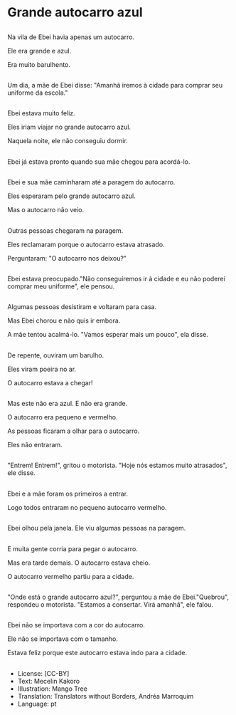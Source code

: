 # Grande autocarro azul

##
Na vila de Ebei havia apenas um autocarro.

Ele era grande e azul.

Era muito barulhento.

##
Um dia, a mãe de Ebei disse: "Amanhã iremos à cidade para comprar seu uniforme da escola."

##
Ebei estava muito feliz.

Eles iriam viajar no grande autocarro azul.

Naquela noite, ele não conseguiu dormir.

##
Ebei já estava pronto quando sua mãe chegou para acordá-lo.

##
Ebei e sua mãe caminharam até a paragem do autocarro.

Eles esperaram pelo grande autocarro azul.

Mas o autocarro não veio.

##
Outras pessoas chegaram na paragem.

Eles reclamaram porque o autocarro estava atrasado.

Perguntaram: "O autocarro nos deixou?"

##
Ebei estava preocupado."Não conseguiremos ir à cidade e eu não poderei comprar meu uniforme", ele pensou.

##
Algumas pessoas desistiram e voltaram para casa.

Mas Ebei chorou e não quis ir embora.

A mãe tentou acalmá-lo. "Vamos esperar mais um pouco", ela disse.

##
De repente, ouviram um barulho.

Eles viram poeira no ar.

O autocarro estava a chegar!

##
Mas este não era azul. E não era grande.

O autocarro era pequeno e vermelho.

As pessoas ficaram a olhar para o autocarro.

Eles não entraram.

##
"Entrem! Entrem!", gritou o motorista. "Hoje nós estamos muito atrasados", ele disse.

##
Ebei e a mãe foram os primeiros a entrar.

Logo todos entraram no pequeno autocarro vermelho.

##
Ebei olhou pela janela. Ele viu algumas pessoas na paragem.

##
E muita gente corria para pegar o autocarro.

Mas era tarde demais. O autocarro estava cheio.

O autocarro vermelho partiu para a cidade.

##
"Onde está o grande autocarro azul?", perguntou a mãe de Ebei."Quebrou", respondeu o motorista. "Estamos a consertar. Virá amanhã", ele falou.

##
Ebei não se importava com a cor do autocarro.

Ele não se importava com o tamanho.

Estava feliz porque este autocarro estava indo para a cidade.

##
* License: [CC-BY]
* Text: Mecelin Kakoro
* Illustration: Mango Tree
* Translation: Translators without Borders, Andréa Marroquim
* Language: pt
